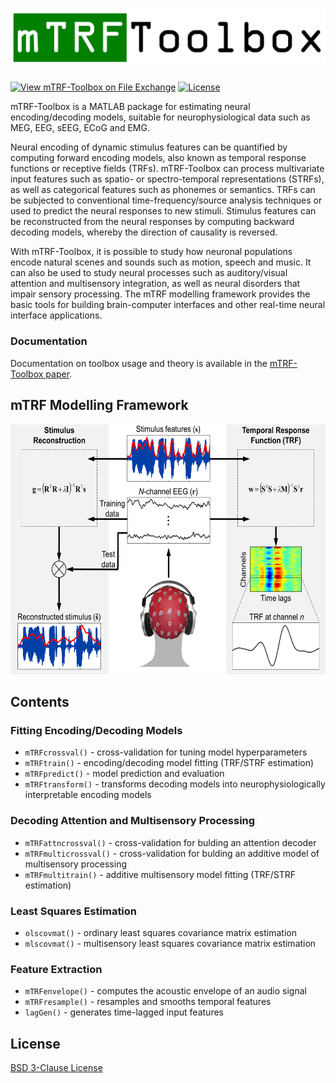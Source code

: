 # <img src="doc/mTRF-Toolbox_logo.png">

[![View mTRF-Toolbox on File Exchange](https://www.mathworks.com/matlabcentral/images/matlab-file-exchange.svg)](https://www.mathworks.com/matlabcentral/fileexchange/74260-mtrf-toolbox)
[![License](https://img.shields.io/badge/License-BSD%203--Clause-blue.svg)](https://opensource.org/licenses/BSD-3-Clause)

mTRF-Toolbox is a MATLAB package for estimating neural encoding/decoding models, suitable for neurophysiological data such as MEG, EEG, sEEG, ECoG and EMG.

Neural encoding of dynamic stimulus features can be quantified by computing forward encoding models, also known as temporal response functions or receptive fields (TRFs). mTRF-Toolbox can process multivariate input features such as spatio- or spectro-temporal representations (STRFs), as well as categorical features such as phonemes or semantics. TRFs can be subjected to conventional time-frequency/source analysis techniques or used to predict the neural responses to new stimuli. Stimulus features can be reconstructed from the neural responses by computing backward decoding models, whereby the direction of causality is reversed.

With mTRF-Toolbox, it is possible to study how neuronal populations encode natural scenes and sounds such as motion, speech and music. It can also be used to study neural processes such as auditory/visual attention and multisensory integration, as well as neural disorders that impair sensory processing. The mTRF modelling framework provides the basic tools for building brain-computer interfaces and other real-time neural interface applications.

### Documentation
Documentation on toolbox usage and theory is available in the [mTRF-Toolbox paper](http://mickcrosse.com/assets/pubs/Crosse_etal_FrontHumNeurosci_2016.pdf).

## mTRF Modelling Framework
<div align="center">
  <img src="doc/mTRF-Toolbox.png" height="400">
</div>

## Contents
### Fitting Encoding/Decoding Models
* `mTRFcrossval()` - cross-validation for tuning model hyperparameters
* `mTRFtrain()` - encoding/decoding model fitting (TRF/STRF estimation)
* `mTRFpredict()` - model prediction and evaluation
* `mTRFtransform()` - transforms decoding models into neurophysiologically interpretable encoding models
 
### Decoding Attention and Multisensory Processing
* `mTRFattncrossval()` - cross-validation for bulding an attention decoder
* `mTRFmulticrossval()` - cross-validation for bulding an additive model of multisensory processing
* `mTRFmultitrain()` - additive multisensory model fitting (TRF/STRF estimation)

### Least Squares Estimation
* `olscovmat()` - ordinary least squares covariance matrix estimation
* `mlscovmat()` - multisensory least squares covariance matrix estimation

### Feature Extraction
* `mTRFenvelope()` - computes the acoustic envelope of an audio signal
* `mTRFresample()` - resamples and smooths temporal features
* `lagGen()` - generates time-lagged input features

## License
[BSD 3-Clause License](LICENSE)
